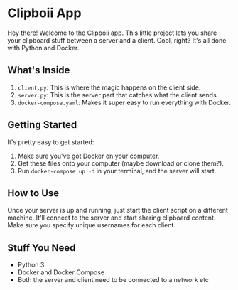 # Clipboii App

Hey there! Welcome to the Clipboii app. This little project lets you share your clipboard stuff between a server and a client. Cool, right? It's all done with Python and Docker.

## What's Inside

1. `client.py`: This is where the magic happens on the client side.
2. `server.py`: This is the server part that catches what the client sends.
3. `docker-compose.yaml`: Makes it super easy to run everything with Docker.

## Getting Started

It's pretty easy to get started:

1. Make sure you've got Docker on your computer.
2. Get these files onto your computer (maybe download or clone them?).
3. Run `docker-compose up -d` in your terminal, and the server will start.

## How to Use

Once your server is up and running, just start the client script on a different machine. It'll connect to the server and start sharing clipboard content. Make sure you specify unique usernames for each client.

## Stuff You Need

- Python 3
- Docker and Docker Compose
- Both the server and client need to be connected to a network etc